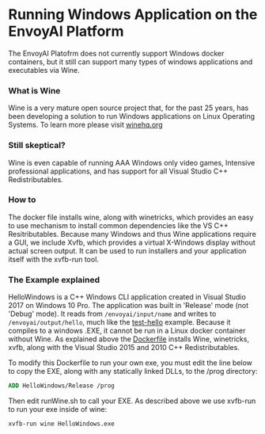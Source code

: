 # Running Windows Application on the EnvoyAI Platform
The EnvoyAI Platofrm does not currently support Windows docker containers, 
but it still can support many types of windows applications and executables via Wine.
### What is Wine
Wine is a very mature open source project that, for the past 25 years, has been developing
a solution to run Windows applications on Linux Operating Systems. To learn more please
visit [winehq.org](https://www.winehq.org/)

### Still skeptical?
Wine is even capable of running AAA Windows only video games, Intensive professional applications, and has support for all
Visual Studio C++ Redistributables.

### How to
The docker file installs wine, along with winetricks, which provides an easy to use mechanism to install common
dependencies like the VS C++ Resitributables. Because many Windows and thus Wine applications require a GUI, we include Xvfb, 
which provides a virtual X-Windows display without actual screen output. It can be used to run installers and your application
itself with the xvfb-run tool.

### The Example explained
HelloWindows is a C++ Windows CLI application created in Visual Studio 2017 on Windows 10 Pro. The application was built
in 'Release' mode (not 'Debug' mode). It reads from `/envoyai/input/name` and writes to `/envoyai/output/hello`, much like the
 [test-hello](../test-hello) example. Because it compiles to a windows .EXE, it cannot be run in a Linux docker container without Wine.
As explained above the [Dockerfile](./Dockerfile) installs Wine, winetricks, xvfb, along with the Visual Studio 2015 and
2010 C++ Redistributables. 

To modify this Dockerfile to run your own exe, you must edit the line below to copy the EXE, along with any statically linked DLLs, to the /prog directory:
```dockerfile
ADD HelloWindows/Release /prog
```

Then edit runWine.sh to call your EXE. As described above we use xvfb-run to run your exe inside of wine:
```bash
xvfb-run wine HelloWindows.exe
```
